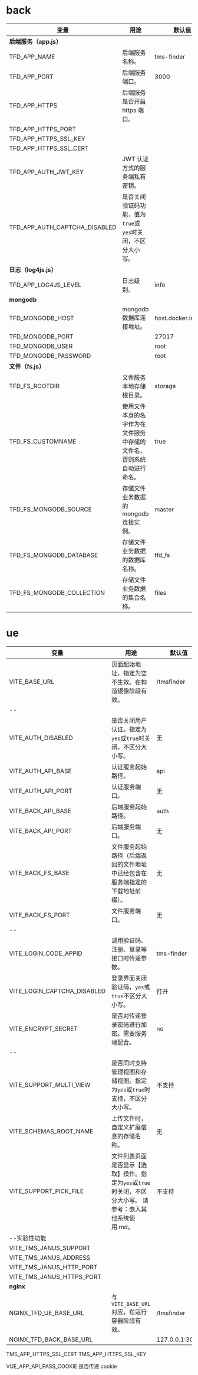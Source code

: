 # back

| 变量                          | 用途                                                                   | 默认值               |
| ----------------------------- | ---------------------------------------------------------------------- | -------------------- |
| **后端服务（app.js）**        |                                                                        |                      |
| TFD_APP_NAME                  | 后端服务名称。                                                         | tms-finder           |
| TFD_APP_PORT                  | 后端服务端口。                                                         | 3000                 |
| TFD_APP_HTTPS                 | 后端服务是否开启 https 端口。                                          |                      |
| TFD_APP_HTTPS_PORT            |                                                                        |                      |
| TFD_APP_HTTPS_SSL_KEY         |                                                                        |                      |
| TFD_APP_HTTPS_SSL_CERT        |                                                                        |                      |
| TFD_APP_AUTH_JWT_KEY          | JWT 认证方式的服务端私有密钥。                                         |                      |
| TFD_APP_AUTH_CAPTCHA_DISABLED | 是否关闭验证码功能，值为`true`或`yes`时关闭，不区分大小写。            |                      |
| **日志（log4js.js）**         |                                                                        |                      |
| TFD_APP_LOG4JS_LEVEL          | 日志级别。                                                             | info                 |
| **mongodb**                   |                                                                        |                      |
| TFD_MONGODB_HOST              | mongodb 数据库连接地址。                                               | host.docker.internal |
| TFD_MONGODB_PORT              |                                                                        | 27017                |
| TFD_MONGODB_USER              |                                                                        | root                 |
| TFD_MONGODB_PASSWORD          |                                                                        | root                 |
| **文件（fs.js）**             |                                                                        |                      |
| TFD_FS_ROOTDIR                | 文件服务本地存储根目录。                                               | storage              |
| TFD_FS_CUSTOMNAME             | 使用文件本身的名字作为在文件服务中存储的文件名，否则系统自动进行命名。 | true                 |
| TFD_FS_MONGODB_SOURCE         | 存储文件业务数据的 mongodb 连接实例。                                  | master               |
| TFD_FS_MONGODB_DATABASE       | 存储文件业务数据的数据库名称。                                         | tfd_fs               |
| TFD_FS_MONGODB_COLLECTION     | 存储文件业务数据的集合名称。                                           | files                |

# ue

| 变量                        | 用途                                                                                                      | 默认值         |
| --------------------------- | --------------------------------------------------------------------------------------------------------- | -------------- |
| VITE_BASE_URL               | 页面起始地址，指定为空不生效。在构造镜像阶段有效。                                                        | /tmsfinder     |
| --                          |                                                                                                           |                |
| VITE_AUTH_DISABLED          | 是否关闭用户认证。指定为`yes`或`true`时关闭，不区分大小写。                                               | 无             |
| VITE_AUTH_API_BASE          | 认证服务起始路径。                                                                                        | api            |
| VITE_AUTH_API_PORT          | 认证服务端口。                                                                                            | 无             |
| VITE_BACK_API_BASE          | 后端服务起始路径。                                                                                        | auth           |
| VITE_BACK_API_PORT          | 后端服务端口。                                                                                            | 无             |
| VITE_BACK_FS_BASE           | 文件服务起始路径（后端返回的文件地址中已经包含在服务端指定的下载地址前缀）。                              | 无             |
| VITE_BACK_FS_PORT           | 文件服务端口。                                                                                            | 无             |
| --                          |                                                                                                           |                |
| VITE_LOGIN_CODE_APPID       | 调用验证码、注册、登录等接口时传递参数。                                                                  | tms-finder     |
| VITE_LOGIN_CAPTCHA_DISABLED | 登录界面关闭验证码，`yes`或`true`不区分大小写。                                                           | 打开           |
| VITE_ENCRYPT_SECRET         | 是否对传递登录密码进行加密。需要服务端配合。                                                              | no             |
| --                          |                                                                                                           |                |
| VITE_SUPPORT_MULTI_VIEW     | 是否同时支持管理视图和存储视图。指定为`yes`或`true`时支持，不区分大小写。                                 | 不支持         |
| VITE_SCHEMAS_ROOT_NAME      | 上传文件时，自定义扩展信息的存储名称。                                                                    | 无             |
| VITE_SUPPORT_PICK_FILE      | 文件列表页面是否显示【选取】操作。指定为`yes`或`true`时关闭，不区分大小写。 请参考：嵌入其他系统使用.md。 | 不支持         |
| --实验性功能                |                                                                                                           |                |
| VITE_TMS_JANUS_SUPPORT      |                                                                                                           |                |
| VITE_TMS_JANUS_ADDRESS      |                                                                                                           |                |
| VITE_TMS_JANUS_HTTP_PORT    |                                                                                                           |                |
| VITE_TMS_JANUS_HTTPS_PORT   |                                                                                                           |                |
| **nginx**                   |                                                                                                           |                |
| NGINX_TFD_UE_BASE_URL       | 与`VITE_BASE_URL`对应，在运行容器阶段有效。                                                               | /tmsfinder     |
| NGINX_TFD_BACK_BASE_URL     |                                                                                                           | 127.0.0.1:3000 |

TMS_APP_HTTPS_SSL_CERT
TMS_APP_HTTPS_SSL_KEY

VUE_APP_API_PASS_COOKIE 是否传递 cookie
